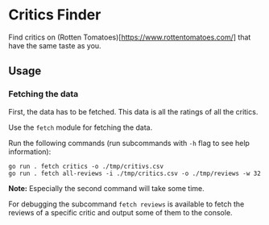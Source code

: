# Critics Finder

Find critics on (Rotten Tomatoes)[https://www.rottentomatoes.com/] that have the same taste as you.

## Usage

### Fetching the data

First, the data has to be fetched. This data is all the ratings of all the critics.

Use the `fetch` module for fetching the data.

Run the following commands (run subcommands with `-h` flag to see help information):
```
go run . fetch critics -o ./tmp/critivs.csv
go run . fetch all-reviews -i ./tmp/critics.csv -o ./tmp/reviews -w 32
```

**Note:** Especially the second command will take some time.

For debugging the subcommand `fetch reviews` is available to fetch the reviews of a specific critic and output some of them to the console.